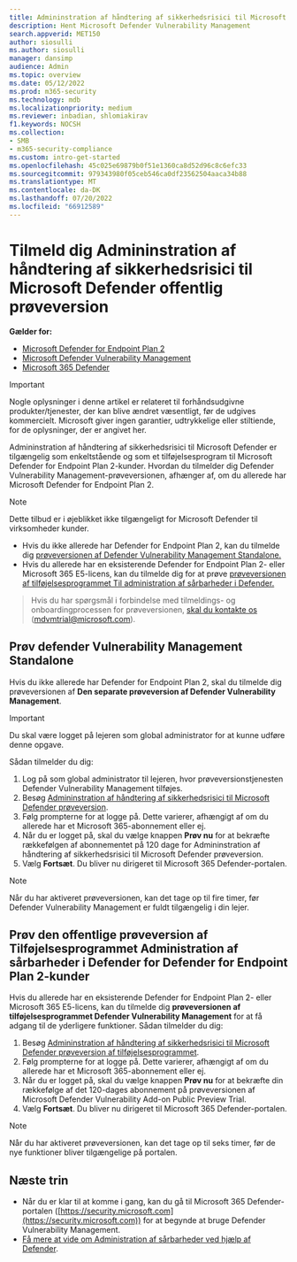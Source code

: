 ```yaml
---
title: Admininstration af håndtering af sikkerhedsrisici til Microsoft Defender offentlig prøveversion
description: Hent Microsoft Defender Vulnerability Management
search.appverid: MET150
author: siosulli
ms.author: siosulli
manager: dansimp
audience: Admin
ms.topic: overview
ms.date: 05/12/2022
ms.prod: m365-security
ms.technology: mdb
ms.localizationpriority: medium
ms.reviewer: inbadian, shlomiakirav
f1.keywords: NOCSH
ms.collection:
- SMB
- m365-security-compliance
ms.custom: intro-get-started
ms.openlocfilehash: 45c025e69879b0f51e1360ca8d52d96c8c6efc33
ms.sourcegitcommit: 979343980f05ceb546ca0df23562504aaca34b88
ms.translationtype: MT
ms.contentlocale: da-DK
ms.lasthandoff: 07/20/2022
ms.locfileid: "66912589"
---
```

# <a name="sign-up-for-microsoft-defender-vulnerability-management-public-preview"></a>Tilmeld dig Admininstration af håndtering af sikkerhedsrisici til Microsoft Defender offentlig prøveversion

**Gælder for:**

- [Microsoft Defender for Endpoint Plan 2](https://go.microsoft.com/fwlink/?linkid=2154037)
- [Microsoft Defender Vulnerability Management](index.yml)
- [Microsoft 365 Defender](https://go.microsoft.com/fwlink/?linkid=2118804)

> [!IMPORTANT]
> Nogle oplysninger i denne artikel er relateret til forhåndsudgivne produkter/tjenester, der kan blive ændret væsentligt, før de udgives kommercielt. Microsoft giver ingen garantier, udtrykkelige eller stiltiende, for de oplysninger, der er angivet her.

Admininstration af håndtering af sikkerhedsrisici til Microsoft Defender er tilgængelig som enkeltstående og som et tilføjelsesprogram til Microsoft Defender for Endpoint Plan 2-kunder. Hvordan du tilmelder dig Defender Vulnerability Management-prøveversionen, afhænger af, om du allerede har Microsoft Defender for Endpoint Plan 2.

> [!NOTE]
> Dette tilbud er i øjeblikket ikke tilgængeligt for Microsoft Defender til virksomheder kunder.

- Hvis du ikke allerede har Defender for Endpoint Plan 2, kan du tilmelde dig [prøveversionen af Defender Vulnerability Management Standalone.](#try-defender-vulnerability-management-standalone)
- Hvis du allerede har en eksisterende Defender for Endpoint Plan 2- eller Microsoft 365 E5-licens, kan du tilmelde dig for at prøve [prøveversionen af tilføjelsesprogrammet Til administration af sårbarheder i Defender.](#try-the-defender-vulnerability-management-add-on-public-preview-trial-for-defender-for-endpoint-plan-2-customers)

> Hvis du har spørgsmål i forbindelse med tilmeldings- og onboardingprocessen for prøveversionen, [skal du kontakte os](mailto:mdvmtrial@microsoft.com) (mdvmtrial@microsoft.com).

## <a name="try-defender-vulnerability-management-standalone"></a>Prøv defender Vulnerability Management Standalone

Hvis du ikke allerede har Defender for Endpoint Plan 2, skal du tilmelde dig prøveversionen af **Den separate prøveversion af Defender Vulnerability Management**.

> [!IMPORTANT]
> Du skal være logget på lejeren som global administrator for at kunne udføre denne opgave.

Sådan tilmelder du dig:

1. Log på som global administrator til lejeren, hvor prøveversionstjenesten Defender Vulnerability Management tilføjes.
2. Besøg [Admininstration af håndtering af sikkerhedsrisici til Microsoft Defender prøveversion](https://signup.microsoft.com/get-started/signup?products=dee3976b-2cfd-40c3-90b6-3147cbf03146&ali=1&ru=https://aka.ms/MdvmPortal).
3. Følg prompterne for at logge på. Dette varierer, afhængigt af om du allerede har et Microsoft 365-abonnement eller ej.
4. Når du er logget på, skal du vælge knappen **Prøv nu** for at bekræfte rækkefølgen af abonnementet på 120 dage for Admininstration af håndtering af sikkerhedsrisici til Microsoft Defender prøveversion.
5. Vælg **Fortsæt**. Du bliver nu dirigeret til Microsoft 365 Defender-portalen.

> [!NOTE]
> Når du har aktiveret prøveversionen, kan det tage op til fire timer, før Defender Vulnerability Management er fuldt tilgængelig i din lejer.

## <a name="try-the-defender-vulnerability-management-add-on-public-preview-trial-for-defender-for-endpoint-plan-2-customers"></a>Prøv den offentlige prøveversion af Tilføjelsesprogrammet Administration af sårbarheder i Defender for Defender for Endpoint Plan 2-kunder

Hvis du allerede har en eksisterende Defender for Endpoint Plan 2- eller Microsoft 365 E5-licens, kan du tilmelde dig **prøveversionen af tilføjelsesprogrammet Defender Vulnerability Management** for at få adgang til de yderligere funktioner. Sådan tilmelder du dig:

1. Besøg [Admininstration af håndtering af sikkerhedsrisici til Microsoft Defender prøveversion af tilføjelsesprogrammet](https://signup.microsoft.com/get-started/signup?products=5908ecaa-b8a7-4a04-b6c0-d44fd934b6f2&ali=1&ru=https://aka.ms/MdvmPortal).
2. Følg prompterne for at logge på. Dette varierer, afhængigt af om du allerede har et Microsoft 365-abonnement eller ej.
3. Når du er logget på, skal du vælge knappen **Prøv nu** for at bekræfte din rækkefølge af det 120-dages abonnement på prøveversionen af Microsoft Defender Vulnerability Add-on Public Preview Trial.
4. Vælg **Fortsæt**. Du bliver nu dirigeret til Microsoft 365 Defender-portalen.

> [!NOTE]
> Når du har aktiveret prøveversionen, kan det tage op til seks timer, før de nye funktioner bliver tilgængelige på portalen.

## <a name="next-steps"></a>Næste trin

- Når du er klar til at komme i gang, kan du gå til Microsoft 365 Defender-portalen ([https://security.microsoft.com](https://security.microsoft.com)) for at begynde at bruge Defender Vulnerability Management.
- [Få mere at vide om Administration af sårbarheder ved hjælp af Defender](defender-vulnerability-management.md).
